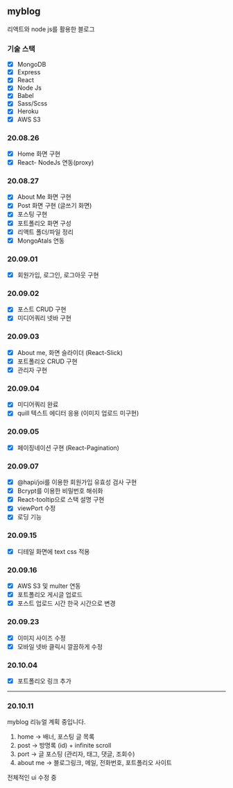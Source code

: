## myblog

리액트와 node js를 활용한 블로그

### 기술 스택

- [x] MongoDB
- [x] Express
- [x] React
- [x] Node Js
- [x] Babel
- [x] Sass/Scss
- [x] Heroku
- [x] AWS S3

### 20.08.26

- [x] Home 화면 구현
- [x] React- NodeJs 연동(proxy)

### 20.08.27

- [x] About Me 화면 구현
- [x] Post 화면 구현 (글쓰기 화면)
- [x] 포스팅 구현
- [x] 포트폴리오 화면 구성
- [x] 리액트 폴더/파일 정리
- [x] MongoAtals 연동

### 20.09.01

- [x] 회원가입, 로그인, 로그아웃 구현

### 20.09.02

- [x] 포스트 CRUD 구현
- [x] 미디어쿼리 넷바 구현

### 20.09.03

- [x] About me, 화면 슬라이더 (React-Slick)
- [x] 포트폴리오 CRUD 구현
- [x] 관리자 구현

### 20.09.04

- [x] 미디어쿼리 완료
- [x] quill 텍스트 에디터 응용 (이미지 업로드 미구현)

### 20.09.05

- [x] 페이징네이션 구현 (React-Pagination)

### 20.09.07

- [x] @hapi/joi를 이용한 회원가입 유효성 검사 구현
- [x] Bcrypt를 이용한 비밀번호 해쉬화
- [x] React-tooltip으로 스택 설명 구현
- [x] viewPort 수정
- [x] 로딩 기능

### 20.09.15

- [x] 디테일 화면에 text css 적용

### 20.09.16

- [x] AWS S3 및 multer 연동
- [x] 포트폴리오 게시글 업로드
- [x] 포스트 업로드 시간 한국 시간으로 변경

### 20.09.23

- [x] 이미지 사이즈 수정
- [x] 모바일 넷바 클릭시 깔끔하게 수정

### 20.10.04

- [x] 포트폴리오 링크 추가

---

### 20.10.11

myblog 리뉴얼 계획 중입니다.

1. home -> 배너, 포스팅 글 목록
2. post -> 방명록 (id) + infinite scroll
3. port -> 글 포스팅 (관리자, 태그, 댓글, 조회수)
4. about me -> 블로그링크, 메일, 전화번호, 포트폴리오 사이트

전체적인 ui 수정 중
